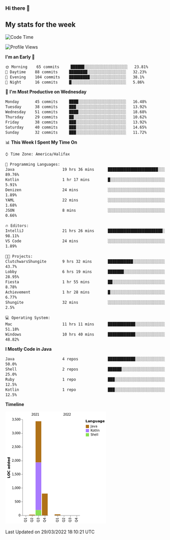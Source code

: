 ### Hi there 👋

## My stats for the week
<!--START_SECTION:waka-->
![Code Time](http://img.shields.io/badge/Code%20Time-134%20hrs%204%20mins-blue)

![Profile Views](http://img.shields.io/badge/Profile%20Views-0-blue)

**I'm an Early 🐤** 

```text
🌞 Morning    65 commits     ██████░░░░░░░░░░░░░░░░░░░   23.81% 
🌆 Daytime    88 commits     ████████░░░░░░░░░░░░░░░░░   32.23% 
🌃 Evening    104 commits    █████████░░░░░░░░░░░░░░░░   38.1% 
🌙 Night      16 commits     █░░░░░░░░░░░░░░░░░░░░░░░░   5.86%

```
📅 **I'm Most Productive on Wednesday** 

```text
Monday       45 commits     ████░░░░░░░░░░░░░░░░░░░░░   16.48% 
Tuesday      38 commits     ███░░░░░░░░░░░░░░░░░░░░░░   13.92% 
Wednesday    51 commits     ████░░░░░░░░░░░░░░░░░░░░░   18.68% 
Thursday     29 commits     ██░░░░░░░░░░░░░░░░░░░░░░░   10.62% 
Friday       38 commits     ███░░░░░░░░░░░░░░░░░░░░░░   13.92% 
Saturday     40 commits     ███░░░░░░░░░░░░░░░░░░░░░░   14.65% 
Sunday       32 commits     ███░░░░░░░░░░░░░░░░░░░░░░   11.72%

```


📊 **This Week I Spent My Time On** 

```text
⌚︎ Time Zone: America/Halifax

💬 Programming Languages: 
Java                     19 hrs 36 mins      ██████████████████████░░░   89.76% 
Kotlin                   1 hr 17 mins        █░░░░░░░░░░░░░░░░░░░░░░░░   5.91% 
Denizen                  24 mins             ░░░░░░░░░░░░░░░░░░░░░░░░░   1.89% 
YAML                     22 mins             ░░░░░░░░░░░░░░░░░░░░░░░░░   1.68% 
JSON                     8 mins              ░░░░░░░░░░░░░░░░░░░░░░░░░   0.66%

🔥 Editors: 
IntelliJ                 21 hrs 26 mins      ████████████████████████░   98.11% 
VS Code                  24 mins             ░░░░░░░░░░░░░░░░░░░░░░░░░   1.89%

🐱‍💻 Projects: 
ClutchwarsShungite       9 hrs 32 mins       ███████████░░░░░░░░░░░░░░   43.7% 
Lobby                    6 hrs 19 mins       ███████░░░░░░░░░░░░░░░░░░   28.95% 
Fiesta                   1 hr 55 mins        ██░░░░░░░░░░░░░░░░░░░░░░░   8.78% 
Achievement              1 hr 28 mins        █░░░░░░░░░░░░░░░░░░░░░░░░   6.77% 
Shungite                 32 mins             ░░░░░░░░░░░░░░░░░░░░░░░░░   2.5%

💻 Operating System: 
Mac                      11 hrs 11 mins      ████████████░░░░░░░░░░░░░   51.18% 
Windows                  10 hrs 40 mins      ████████████░░░░░░░░░░░░░   48.82%

```

**I Mostly Code in Java** 

```text
Java                     4 repos             ████████████░░░░░░░░░░░░░   50.0% 
Shell                    2 repos             ██████░░░░░░░░░░░░░░░░░░░   25.0% 
Ruby                     1 repo              ███░░░░░░░░░░░░░░░░░░░░░░   12.5% 
Kotlin                   1 repo              ███░░░░░░░░░░░░░░░░░░░░░░   12.5%

```


**Timeline**

![Chart not found](https://raw.githubusercontent.com/lyndseyy/lyndseyy/main/charts/bar_graph.png) 


 Last Updated on 29/03/2022 18:10:21 UTC
<!--END_SECTION:waka-->